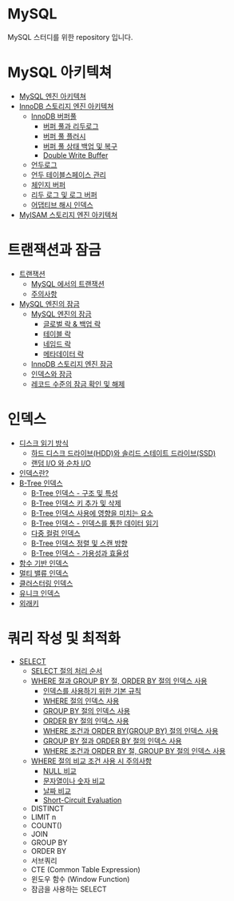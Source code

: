 # MySQL
MySQL 스터디를 위한 repository 입니다.

# MySQL 아키텍쳐

* [MySQL 엔진 아키텍쳐](https://jwdeveloper.tistory.com/308)
* [InnoDB 스토리지 엔진 아키텍쳐](https://jwdeveloper.notion.site/InnoDB-6499151f9ae148e180f1dd57ae6e0d00)
  * [InnoDB 버퍼풀](https://jwdeveloper.notion.site/InnoDB-53642ddac15b4a26a63aba9e46e7104d)
    * [버퍼 풀과 리두로그](https://jwdeveloper.notion.site/bb364144032241e89d9b0c5ea0fd59ef)
    * [버퍼 풀 플러시](https://jwdeveloper.notion.site/45a299bbc3e247758f5c11da5e19fb98)
    * [버퍼 풀 상태 백업 및 복구](https://jwdeveloper.notion.site/4213a86203fa4ff8893988d3845a7331)
    * [Double Write Buffer](https://jwdeveloper.notion.site/Double-Write-Buffer-84b8deb06487464fb41f444ad3439baf)
  * [언두로그](https://jwdeveloper.notion.site/b12ba0ccdd4344fcb589a8a1d1d69728)
  * [언두 테이블스페이스 관리](https://jwdeveloper.notion.site/1546e76a012446f584e38eeb82f60ea6)
  * [체인지 버퍼](https://jwdeveloper.notion.site/b017617141ca4efbb566a99619bc5118)
  * [리두 로그 및 로그 버퍼](https://jwdeveloper.notion.site/63b26c267c22480f8f1af20b6b84f63c)
  * [어댑티브 해시 인덱스](https://jwdeveloper.notion.site/dee624e65cc54bf1995858d66a547245)
* [MyISAM 스토리지 엔진 아키텍쳐](https://jwdeveloper.notion.site/MyISAM-013b7ab7b7cc435b81374b423340ca81)

# 트랜잭션과 잠금

* [트랜잭션](https://jwdeveloper.notion.site/dcbea2dea75b4fd6a2dfd613e3680496)
  * [MySQL 에서의 트랜잭션](https://jwdeveloper.notion.site/MySQL-c8f7aa1be431438ca3efd7752924bede)
  * [주의사항](https://jwdeveloper.notion.site/15aae72963ba498bab62ac3f1e86c6c4)
* [MySQL 엔진의 잠금](https://jwdeveloper.notion.site/MySQL-505725258efc4955a40e26f8ceb631cb)
  * [MySQL 엔진의 잠금](https://jwdeveloper.notion.site/MySQL-f62ce5051a874692994db70e52337754)
    * [글로벌 락 & 백업 락](https://jwdeveloper.notion.site/5cf4fbce5fdf44aea3876dc46d1b0aef)
    * [테이블 락](https://jwdeveloper.notion.site/f5090941a91f400692acfb7b7c2909da)
    * [네임드 락](https://jwdeveloper.notion.site/d24b83de11ab49999d065c4cc7f598d4)
    * [메타데이터 락](https://jwdeveloper.notion.site/9a3ec3052b264fe9bddce14123d900d7)
  * [InnoDB 스토리지 엔진 잠금](https://jwdeveloper.notion.site/InnoDB-11099321a2d94218876d2afe39dcef88)
  * [인덱스와 잠금](https://jwdeveloper.notion.site/7fe5ece8c85648b3af63315d5a623682)
  * [레코드 수준의 잠금 확인 및 해제](https://jwdeveloper.notion.site/150b037bb88d43fb99f304105134707f)

# 인덱스

* [디스크 읽기 방식](https://jwdeveloper.notion.site/dc7f2a8dc9eb4921a0781cd4fa674311)
  * [하드 디스크 드라이브(HDD)와 솔리드 스테이트 드라이브(SSD)](https://jwdeveloper.notion.site/HDD-SSD-2da319d4bbdd4c9ca2bae3927ffc20a0)
  * [랜덤 I/O 와 순차 I/O](https://jwdeveloper.notion.site/I-O-I-O-353c103270074dd3b9b721a416ab7a4a)
* [인덱스란?](https://jwdeveloper.notion.site/5bf6dd2a44184373a64098d5435a8d2e)
* [B-Tree 인덱스](https://jwdeveloper.notion.site/B-Tree-25a68f57346345c9aa14b1d9064c8ac5)
  * [B-Tree 인덱스 - 구조 및 특성](https://jwdeveloper.notion.site/B-Tree-dbf53c127ed946f79bd292ee77eabd8b)
  * [B-Tree 인덱스 키 추가 및 삭제](https://jwdeveloper.notion.site/B-Tree-74848804e6f84cbb85a27f447039957c)
  * [B-Tree 인덱스 사용에 영향을 미치는 요소](https://jwdeveloper.notion.site/B-Tree-629fcfff724947f9bfe8682ac6ea07be)
  * [B-Tree 인덱스 - 인덱스를 통한 데이터 읽기](https://jwdeveloper.notion.site/B-Tree-4fdf31277a704143aa424136f7b40126)
  * [다중 컬럼 인덱스](https://jwdeveloper.notion.site/84fd7e6f3b5e4e9f8171a4039927b4fe)
  * [B-Tree 인덱스 정렬 및 스캔 방향](https://jwdeveloper.notion.site/B-Tree-0aec7bd7c32f46b1aa5cdb2f6093f0ab)
  * [B-Tree 인덱스 - 가용성과 효율성](https://jwdeveloper.notion.site/B-Tree-6a5fbde198924095bae0233a4c0cc2a0)
* [함수 기반 인덱스](https://jwdeveloper.notion.site/77a8ae8295364789830a80448f236a88)
* [멀티 밸류 인덱스](https://jwdeveloper.notion.site/ef5142ec47ac45d9b0c1375c33a48d49)
* [클러스터링 인덱스](https://jwdeveloper.notion.site/ecea385e40944cfaae20cefdca5da187)
* [유니크 인덱스](https://jwdeveloper.notion.site/0bdb9b5cf8d44ec4aa4f96ebafad5a67)
* [외래키](https://jwdeveloper.notion.site/6805e2c6d3de48439ca3c9b0d9f3b023)

# 쿼리 작성 및 최적화

* [SELECT](https://jwdeveloper.notion.site/SELECT-e6039ed47580474ca65609bae45c12c5)
  * [SELECT 절의 처리 순서](https://jwdeveloper.notion.site/SELECT-810897e3266d4ed8954fe3f5853d2c3a)
  * [WHERE 절과 GROUP BY 절, ORDER BY 절의 인덱스 사용](https://jwdeveloper.notion.site/WHERE-GROUP-BY-ORDER-BY-576cc6a3e508444f953cb824e740b410)
    * [인덱스를 사용하기 위한 기본 규칙](https://jwdeveloper.notion.site/f90f44386f1a491eb65d57eff4924e71)
    * [WHERE 절의 인덱스 사용](https://jwdeveloper.notion.site/WHERE-8710936989034d0fb72749eb90fdf8ac)
    * [GROUP BY 절의 인덱스 사용](https://jwdeveloper.notion.site/GROUP-BY-0fa8f256a65d4d009e30a5a6d1bbe1e8)
    * [ORDER BY 절의 인덱스 사용](https://jwdeveloper.notion.site/ORDER-BY-ee7e2692766940629b0c0c0c7b2dc3e7)
    * [WHERE 조건과 ORDER BY(GROUP BY) 절의 인덱스 사용](https://jwdeveloper.notion.site/WHERE-ORDER-BY-GROUP-BY-132b711c215445fc99a8b37400ac2be5)
    * [GROUP BY 절과 ORDER BY 절의 인덱스 사용](https://jwdeveloper.notion.site/GROUP-BY-ORDER-BY-c3e0a98ae91d4a64b7924c6f0b856d8e)
    * [WHERE 조건과 ORDER BY 절, GROUP BY 절의 인덱스 사용](https://jwdeveloper.notion.site/WHERE-ORDER-BY-GROUP-BY-7eda995c2ba64592bb6729ed82e640c4)
  * [WHERE 절의 비교 조건 사용 시 주의사항](https://jwdeveloper.notion.site/WHERE-e41c41c563c846aaa2428af09b4ddb89)
    * [NULL 비교](https://jwdeveloper.notion.site/NULL-be774cf8276d449d8ccdbbad47353e19)
    * [문자열이나 숫자 비교](https://jwdeveloper.notion.site/e6e351afde024982ba4c986bb6bbe8d0)
    * [날짜 비교](https://jwdeveloper.notion.site/140df3b9805c4a988566d1e365bd443c)
    * [Short-Circuit Evaluation](https://jwdeveloper.notion.site/Short-Circuit-Evaluation-9c4613801cf24b8dbb04130101089c74)
  * DISTINCT
  * LIMIT n
  * COUNT()
  * JOIN
  * GROUP BY
  * ORDER BY
  * 서브쿼리
  * CTE (Common Table Expression)
  * 윈도우 함수 (Window Function)
  * 잠금을 사용하는 SELECT
